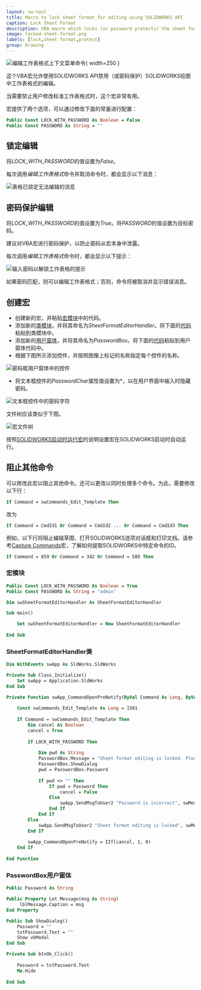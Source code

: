 ```yaml
---
layout: sw-tool
title: Macro to lock sheet format for editing using SOLIDWORKS API
caption: Lock Sheet Format
description: VBA macro which locks (or password protects) the sheet format editing using SOLIDWORKS API
image: locked-sheet-format.png
labels: [lock,sheet format,protect]
group: Drawing
---
```

![编辑工作表格式上下文菜单命令](edit-sheet-format-command.png){ width=250 }

这个VBA宏允许使用SOLIDWORKS API禁用（或密码保护）SOLIDWORKS绘图中工作表格式的编辑。

当需要禁止用户修改标准工作表格式时，这个宏非常有用。

宏提供了两个选项，可以通过修改下面的常量进行配置：

~~~ vb
Public Const LOCK_WITH_PASSWORD As Boolean = False
Public Const PASSWORD As String = ""
~~~

## 锁定编辑

将*LOCK_WITH_PASSWORD*的值设置为*False*。

每次调用*编辑工作表格式*命令并取消命令时，都会显示以下消息：

![表格已锁定无法编辑的消息](locked-message.png)

## 密码保护编辑

将*LOCK_WITH_PASSWORD*的值设置为*True*。将*PASSWORD*的值设置为目标密码。

建议对VBA宏进行密码保护，以防止密码从宏本身中泄露。

每次调用*编辑工作表格式*命令时，都会显示以下提示：

![输入密码以解锁工作表格的提示](password-prompt.png)

如果密码匹配，则可以编辑工作表格式；否则，命令将被取消并显示错误消息。

## 创建宏

* 创建新的宏，并粘贴[宏模块](#macro-module)中的代码。
* 添加新的[类模块](/visual-basic/classes/)，并将其命名为*SheetFormatEditorHandler*。将下面的[代码](#sheetformateditorhandler-class)粘贴到类模块中。
* 添加新的[用户窗体](/visual-basic/user-forms/)，并将其命名为*PasswordBox*。将下面的[代码](#passwordbox-user-form)粘贴到用户窗体代码中。
* 根据下图所示添加控件，并按照图像上标记的名称指定每个控件的名称。

![密码框用户窗体中的控件](password-box-controls.png)

* 将文本框控件的*PasswordChar*属性值设置为\*，以在用户界面中输入时隐藏密码。

![文本框控件中的密码字符](text-box-password-char.png)

文件树应该类似于下图。

![宏文件树](macro-files-tree.png)

按照[SOLIDWORKS启动时运行宏](/solidworks-api/getting-started/macros/run-macro-on-solidworks-start/)的说明设置宏在SOLIDWORKS启动时自动运行。

## 阻止其他命令

可以修改此宏以阻止其他命令。还可以更改以同时处理多个命令。为此，需要修改以下行：

~~~ vb
If Command = swCommands_Edit_Template Then
~~~

改为

~~~ vb
If Command = CmdId1 Or Command = CmdId2 ... Or Command = CmdId3 Then
~~~

例如，以下行将阻止编辑草图、打开SOLIDWORKS选项对话框和打印文档。请参考[Capture Commands](/solidworks-api/application/frame/capture-commands/)宏，了解如何提取SOLIDWORKS中特定命令的ID。

~~~ vb
If Command = 859 Or Command = 342 Or Command = 589 Then
~~~

### 宏模块

~~~ vb
Public Const LOCK_WITH_PASSWORD As Boolean = True
Public Const PASSWORD As String = "admin"

Dim swSheetFormatEditorHandler As SheetFormatEditorHandler

Sub main()

    Set swSheetFormatEditorHandler = New SheetFormatEditorHandler
    
End Sub

~~~



### SheetFormatEditorHandler类

~~~ vb
Dim WithEvents swApp As SldWorks.SldWorks

Private Sub Class_Initialize()
    Set swApp = Application.SldWorks
End Sub

Private Function swApp_CommandOpenPreNotify(ByVal Command As Long, ByVal UserCommand As Long) As Long
    
    Const swCommands_Edit_Template As Long = 1501
    
    If Command = swCommands_Edit_Template Then
        Dim cancel As Boolean
        cancel = True
        
        If LOCK_WITH_PASSWORD Then
            
            Dim pwd As String
            PasswordBox.Message = "Sheet format editing is locked. Please enter password to unlock"
            PasswordBox.ShowDialog
            pwd = PasswordBox.Password
            
            If pwd <> "" Then
                If pwd = Password Then
                    cancel = False
                Else
                    swApp.SendMsgToUser2 "Password is incorrect", swMessageBoxIcon_e.swMbStop, swMessageBoxBtn_e.swMbOk
                End If
            End If
        Else
            swApp.SendMsgToUser2 "Sheet format editing is locked", swMessageBoxIcon_e.swMbInformation, swMessageBoxBtn_e.swMbOk
        End If
        
        swApp_CommandOpenPreNotify = IIf(cancel, 1, 0)
    End If
    
End Function
~~~



### PasswordBox用户窗体

~~~ vb
Public Password As String

Public Property Let Message(msg As String)
     lblMessage.Caption = msg
End Property

Public Sub ShowDialog()
    Password = ""
    txtPassword.Text = ""
    Show vbModal
End Sub

Private Sub btnOk_Click()
    
    Password = txtPassword.Text
    Me.Hide
    
End Sub
~~~

